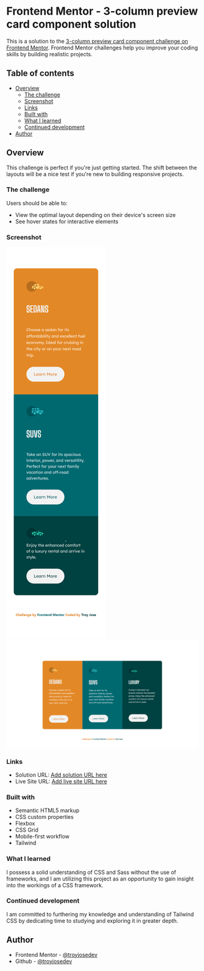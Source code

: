 # Frontend Mentor - 3-column preview card component solution

This is a solution to the [3-column preview card component challenge on Frontend Mentor](https://www.frontendmentor.io/challenges/3column-preview-card-component-pH92eAR2-). Frontend Mentor challenges help you improve your coding skills by building realistic projects. 

## Table of contents

- [Overview](#overview)
  - [The challenge](#the-challenge)
  - [Screenshot](#screenshot)
  - [Links](#links)
  - [Built with](#built-with)
  - [What I learned](#what-i-learned)
  - [Continued development](#continued-development)
- [Author](#author)


## Overview

This challenge is perfect if you're just getting started. The shift between the layouts will be a nice test if you're new to building responsive projects.

### The challenge

Users should be able to:

- View the optimal layout depending on their device's screen size
- See hover states for interactive elements

### Screenshot

![](./images/screenshot_mobile.png)
![](./images/screenshot_desktop.png)


### Links

- Solution URL: [Add solution URL here](https://your-solution-url.com)
- Live Site URL: [Add live site URL here](https://your-live-site-url.com)

### Built with

- Semantic HTML5 markup
- CSS custom properties
- Flexbox
- CSS Grid
- Mobile-first workflow
- Tailwind

### What I learned

I possess a solid understanding of CSS and Sass without the use of frameworks, and I am utilizing this project as an opportunity to gain insight into the workings of a CSS framework.

### Continued development

I am committed to furthering my knowledge and understanding of Tailwind CSS by dedicating time to studying and exploring it in greater depth.

## Author

- Frontend Mentor - [@troyjosedev](https://www.frontendmentor.io/profile/troyjosedev)
- Github - [@troyjosedev](https://github.com/troyjosedev)
